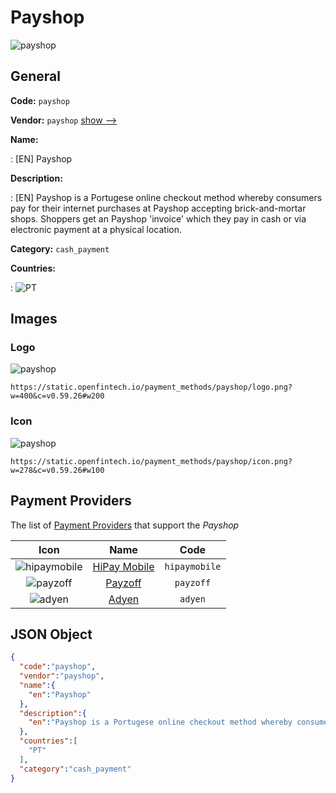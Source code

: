 
# Payshop 
![payshop](https://static.openfintech.io/payment_methods/payshop/logo.png?w=400&c=v0.59.26#w200)  

## General 
**Code:** `payshop` 
 
**Vendor:** `payshop` [show -->](/vendors/payshop/) 
 
**Name:** 
 
:	[EN] Payshop 
 
**Description:** 
 
: [EN] Payshop is a Portugese online checkout method whereby consumers pay for their internet purchases at Payshop accepting brick-and-mortar shops. Shoppers get an Payshop 'invoice' which they pay in cash or via electronic payment at a physical location.  
 
**Category:** `cash_payment` 
 
**Countries:** 
 
:	![PT](https://cdnjs.cloudflare.com/ajax/libs/flag-icon-css/3.3.0/flags/4x3/pt.svg#w24)  

## Images 

### Logo 
![payshop](https://static.openfintech.io/payment_methods/payshop/logo.png?w=400&c=v0.59.26#w200)  

```
https://static.openfintech.io/payment_methods/payshop/logo.png?w=400&c=v0.59.26#w200
```  

### Icon 
![payshop](https://static.openfintech.io/payment_methods/payshop/icon.png?w=278&c=v0.59.26#w100)  

```
https://static.openfintech.io/payment_methods/payshop/icon.png?w=278&c=v0.59.26#w100
```  

## Payment Providers 
 
The list of [Payment Providers](/payment-providers/) that support the _Payshop_ 

|Icon|Name|Code| 
|:---:|:---:|:---:| 
|![hipaymobile](https://static.openfintech.io/payment_providers/hipaymobile/icon.png?w=278&c=v0.59.26#w100) |[HiPay Mobile](/payment-providers/hipaymobile/)|`hipaymobile`| 
|![payzoff](https://static.openfintech.io/payment_providers/payzoff/icon.png?w=278&c=v0.59.26#w100) |[Payzoff](/payment-providers/payzoff/)|`payzoff`| 
|![adyen](https://static.openfintech.io/payment_providers/adyen/icon.svg?w=278&c=v0.59.26#w100) |[Adyen](/payment-providers/adyen/)|`adyen`| 
 

## JSON Object 

```json
{
  "code":"payshop",
  "vendor":"payshop",
  "name":{
    "en":"Payshop"
  },
  "description":{
    "en":"Payshop is a Portugese online checkout method whereby consumers pay for their internet purchases at Payshop accepting brick-and-mortar shops. Shoppers get an Payshop 'invoice' which they pay in cash or via electronic payment at a physical location.\u00a0"
  },
  "countries":[
    "PT"
  ],
  "category":"cash_payment"
}
```  
